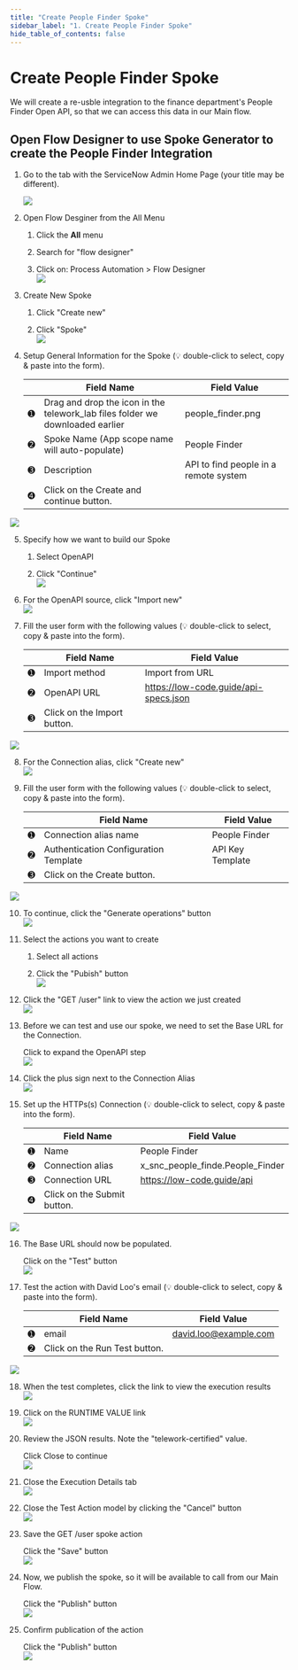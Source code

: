 ```yaml
---
title: "Create People Finder Spoke" 
sidebar_label: "1. Create People Finder Spoke"
hide_table_of_contents: false
---
```

# Create People Finder Spoke

We will create a re-usble integration to the finance department's People Finder Open API, so that we can access this data in our Main flow.

## Open Flow Designer to use Spoke Generator to create the People Finder Integration

1. Go to the tab with the ServiceNow Admin Home Page (your title may be different).

   ![](./images/04-1-return-to-admin-page.png)

2. Open Flow Desginer from the All Menu

    1. Click the **All** menu
    
    2. Search for "flow designer" 
    
    3. Click on: Process Automation > Flow Designer  
![](./images/04-2-flow-designer.png)

3. Create New Spoke

    1. Click "Create new"

    2. Click "Spoke"  
![](./images//04-3-create-spoke.png)

4. Setup General Information for the Spoke (💡 double-click to select, copy & paste into the form).

    | |Field Name                | Field Value
    |-|--------------------------| --------------
    |<span className="large-number">➊</span>|Drag and drop the icon in the telework_lab files folder we downloaded earlier | people_finder.png
    |<span className="large-number">➋</span>|Spoke Name (App scope name will auto-populate) | People Finder
    |<span className="large-number">➌</span>|Description | API to find people in a remote system
    |<span className="large-number">➍</span>|Click on the <span className="button-purple">Create and continue</span> button.  
![](./images/04-4-spoke-general-info.png)

5. Specify how we want to build our Spoke

    1. Select OpenAPI

    2. Click "Continue"  
![](./images/04-5-how-build-spoke.png)

6. For the OpenAPI source, click "Import new"  
![](./images/04-6-openapi-import-new.png)

7. Fill the user form with the following values (💡 double-click to select, copy & paste into the form).

    | |Field Name                | Field Value
    |-|--------------------------| --------------
    |<span className="large-number">➊</span>|Import method    | Import from URL
    |<span className="large-number">➋</span>|OpenAPI URL | https://low-code.guide/api-specs.json
    |<span className="large-number">➌</span>|Click on the <span className="button-purple">Import</span> button.  
![](./images/04-7-import-new-openapi.png)

8. For the Connection alias, click "Create new"  
![](./images/04-8-connection-alias-create-new.png)

9. Fill the user form with the following values (💡 double-click to select, copy & paste into the form).

    | |Field Name                | Field Value
    |-|--------------------------| --------------
    |<span className="large-number">➊</span>|Connection alias name | People Finder
    |<span className="large-number">➋</span>|Authentication Configuration Template | API Key Template
    |<span className="large-number">➌</span>|Click on the <span className="button-purple">Create</span> button.  
![](./images/04-9-create-new-connection-alias.png)

10. To continue, click the "Generate operations" button  
![](./images/04-10-generate-operations.png)

11. Select the actions you want to create

    1. Select all actions

    2. Click the "Pubish" button  
![](./images/04-11-actions-to-create.png)

12. Click the "GET /user" link to view the action we just created  
![](./images/04-12-get-user-action.png)

13. Before we can test and use our spoke, we need to set the Base URL for the Connection.

    Click to expand the OpenAPI step  
![](./images/04-13-expand-openapi-step.png)

14. Click the plus sign next to the Connection Alias  
![](./images/04-14-connection-alias.png)

15. Set up the HTTPs(s) Connection (💡 double-click to select, copy & paste into the form).

    | |Field Name                | Field Value
    |-|--------------------------| --------------
    |<span className="large-number">➊</span>|Name | People Finder
    |<span className="large-number">➋</span>|Connection alias | x_snc_people_finde.People_Finder
    |<span className="large-number">➌</span>|Connection URL | https://low-code.guide/api
    |<span className="large-number">➍</span>|Click on the <span className="button-purple">Submit</span> button.  
![](./images/04-15-https-connection.png)

16. The Base URL should now be populated.

    Click on the "Test" button  
![](./images/04-16-test-action.png)

17. Test the action with David Loo's email (💡 double-click to select, copy & paste into the form).

    | |Field Name                | Field Value
    |-|--------------------------| --------------
    |<span className="large-number">➊</span>|email | david.loo@example.com
    |<span className="large-number">➋</span>|Click on the <span className="button-purple">Run Test</span> button.  
![](./images/04-17-test-actio-modal.png)

18. When the test completes, click the link to view the execution results  
![](./images/04-18-test-action-complete.png)

19. Click on the RUNTIME VALUE link  
![](./images/04-19-test-output.png)

20. Review the JSON results. Note the "telework-certified" value.

    Click Close to continue  
![](./images/04-20-action-json.png)

21. Close the Execution Details tab  
![](./images/04-21-close-execution-details.png)

22. Close the Test Action model by clicking the "Cancel" button  
![](./images/04-22-close-test-action.png)

23. Save the GET /user spoke action

    Click the "Save" button  
![](./images/04-23-save-action.png)

24. Now, we publish the spoke, so it will be available to call from our Main Flow.

    Click the "Publish" button  
![](./images/04-24-publish-action.png)

25. Confirm publication of the action

    Click the "Publish" button   
![](./images/04-25-confirm-publish-action.png)

